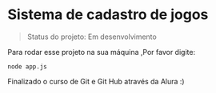 <h1>Sistema de cadastro de jogos</h1>

> Status do projeto: Em desenvolvimento

Para rodar esse projeto na sua máquina ,Por favor digite:

```
node app.js
```

Finalizado o curso de Git e Git Hub através da Alura :)
